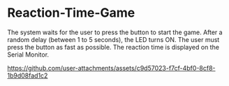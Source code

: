 # Reaction-Time-Game
The system waits for the user to press the button to start the game. After a random delay (between 1 to 5 seconds), the LED turns ON. The user must press the button as fast as possible. The reaction time is displayed on the Serial Monitor.


https://github.com/user-attachments/assets/c9d57023-f7cf-4bf0-8cf8-1b9d08fad1c2

